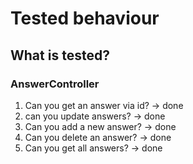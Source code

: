 # Tested behaviour

## What is tested?

### AnswerController
1. Can you get an answer via id? -> done
2. can you update answers? -> done
3. Can you add a new answer? -> done
4. Can you delete an answer? -> done
5. Can you get all answers? -> done